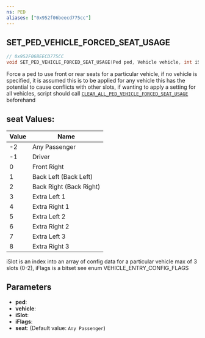 ```yaml
---
ns: PED
aliases: ["0x952f06beecd775cc"]
---
```

## SET_PED_VEHICLE_FORCED_SEAT_USAGE

```c
// 0x952F06BEECD775CC
void SET_PED_VEHICLE_FORCED_SEAT_USAGE(Ped ped, Vehicle vehicle, int iSlot, int iFlags, int seat);
```

Force a ped to use front or rear seats for a particular vehicle, if no vehicle is specified, it is assumed this is to be applied for any vehicle this has the potential to cause conflicts with other slots, if wanting to apply a setting for all vehicles, script should call [`CLEAR_ALL_PED_VEHICLE_FORCED_SEAT_USAGE`](#_0xE6CA85E7259CE16B) beforehand

## seat Values:
| Value | Name |
| --- | --- |
| -2 | Any Passenger |
| -1 | Driver |
| 0 | Front Right |
| 1 | Back Left (Back Left) |
| 2 | Back Right (Back Right) |
| 3 | Extra Left 1 |
| 4 | Extra Right 1 |
| 5 | Extra Left 2 |
| 6 | Extra Right 2 |
| 7 | Extra Left 3 |
| 8 | Extra Right 3 |


iSlot is an index into an array of config data for a particular vehicle max of 3 slots (0-2), iFlags is a bitset see enum VEHICLE_ENTRY_CONFIG_FLAGS


## Parameters
* **ped**: 
* **vehicle**: 
* **iSlot**: 
* **iFlags**: 
* **seat**: (Default value: `Any Passenger`)
